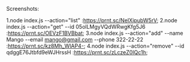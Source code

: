 Screenshots:

1.node index.js --action="list" :https://prnt.sc/NeIXipubW5rV;
2.node index.js --action="get" --id 05olLMgyVQdWRwgKfg5J6 :https://prnt.sc/OEVzF1BVBbat;
3.node index.js --action="add" --name Mango --email mango@gmail.com --phone 322-22-22 :https://prnt.sc/kz8Mh_WlAP4-;
4.node index.js --action="remove" --id qdggE76Jtbfd9eWJHrssH :https://prnt.sc/zLczeZ0lQc1h;





